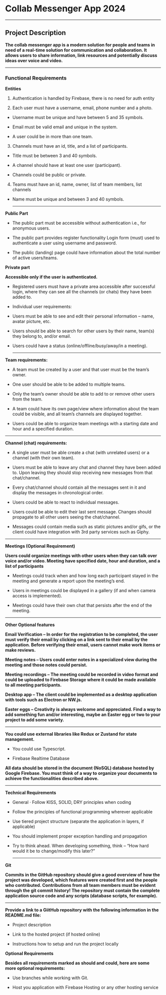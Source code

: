 
# Collab Messenger App 2024

---

## Project Description


**The collab messenger app is a modern solution for people and teams in need of a real-time solution for communication and collaboration. It allows users to share information, link resources and potentially discuss ideas over voice and video.**

---

### Functional Requirements

**Entities**


 1. Authentication is handled by Firebase, there is no need for auth entity

 2. Each user must have a username, email, phone number and a photo.

 * Username must be unique and have between 5 and 35 symbols.

 * Email must be valid email and unique in the system.

 * A user could be in more than one team.

 3. Channels must have an id, title, and a list of participants.

 * Title must be between 3 and 40 symbols.

 * A channel should have at least one user (participant).

 * Channels could be public or private.

4. Teams must have an id, name, owner, list of team members, list channels

* Name must be unique and between 3 and 40 symbols.

  ---


**Public Part**


* The public part must be accessible without authentication i.e., for anonymous users.

* The public part provides register functionality Login form (must) used to authenticate a user using username and password.

* The public (landing) page could have information about the total number of active users/teams.

**Private part**


**Accessible only if the user is authenticated.**

* Registered users must have a private area accessible after successful login, where they can see all the channels (or chats) they have been added to.

* Individual user requirements:

* Users must be able to see and edit their personal information – name, avatar picture, etc.

* Users should be able to search for other users by their name, team(s) they belong to, and/or email.

* Users could have a status (online/offline/busy/away/in a meeting).

  ---
  

**Team requirements:**


* A team must be created by a user and that user must be the team’s owner.

* One user should be able to be added to multiple teams.

* Only the team’s owner should be able to add to or remove other users from the team.

* A team could have its own page/view where information about the team could be visible, and all team’s channels are displayed together.

* Users could be able to organize team meetings with a starting date and hour and a specified duration.

 ---

**Channel (chat) requirements:**

* A single user must be able create a chat (with unrelated users) or a channel (with their own team).

* Users must be able to leave any chat and channel they have been added to. Upon leaving they should stop receiving new messages from that chat/channel.

* Every chat/channel should contain all the messages sent in it and display the messages in chronological order.

* Users could be able to react to individual messages.

* Users could be able to edit their last sent message. Changes should propagate to all other users seeing the chat/channel.

* Messages could contain media such as static pictures and/or gifs, or the client could have integration with 3rd party services such as Giphy.

 ---

**Meetings (Optional Requirement)**


**Users could organize meetings with other users when they can talk over voice and/or video. Meeting have specified date, hour and duration, and a list of participants**

* Meetings could track when and how long each participant stayed in the meeting and generate a report upon the meeting’s end.

* Users in meetings could be displayed in a gallery (if and when camera access is implemented).

* Meetings could have their own chat that persists after the end of the meeting.

 ---


**Other Optional features**

**Email Verification – In order for the registration to be completed, the user must verify their email by clicking on a link sent to their email by the application. Before verifying their email, users cannot make work items or make reviews.**

**Meeting notes – Users could enter notes in a specialized view during the meeting and those notes could persist.**

**Meeting recordings – The meeting could be recorded in video format and could be uploaded to Firebase Storage where it could be made available to all meeting participants.**

**Desktop app – The client could be implemented as a desktop application with tools such as Electron or NW.js.**

**Easter eggs – Creativity is always welcome and appreciated. Find a way to add something fun and/or interesting, maybe an Easter egg or two to your project to add some variety.**

---

**You could use external libraries like Redux or Zustand for state management.**

* You could use Typescript.

* Firebase Realtime Database

**All data should be stored in the document (NoSQL) database hosted by Google Firebase. You must think of a way to organize your documents to achieve the functionalities described above.**

---

**Technical Requirements**

* General · Follow KISS, SOLID, DRY principles when coding

* Follow the principles of functional programming wherever applicable

* Use tiered project structure (separate the application in layers, if applicable)

* You should implement proper exception handling and propagation

* Try to think ahead. When developing something, think – “How hard would it be to change/modify this later?”

  ---


**Git**

**Commits in the GitHub repository should give a good overview of how the project was developed, which features were created first and the people who contributed. Contributions from all team members must be evident through the git commit history! The repository must contain the complete application source code and any scripts (database scripts, for example).**

---


**Provide a link to a GiitHub repository with the following information in the README.md file:**

* Project description

* Link to the hosted project (if hosted online)

* Instructions how to setup and run the project locally
  

**Optional Requirements**


**Besides all requirements marked as should and could, here are some more optional requirements:**

* Use branches while working with Git.

* Host you application with Firebase Hosting or any other hosting service

